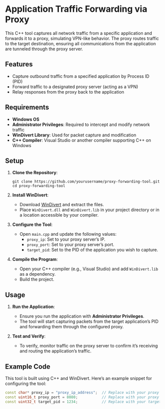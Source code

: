 # Application Traffic Forwarding via Proxy

This C++ tool captures all network traffic from a specific application and forwards it to a proxy, simulating VPN-like behavior. The proxy routes traffic to the target destination, ensuring all communications from the application are tunneled through the proxy server.

## Features
- Capture outbound traffic from a specified application by Process ID (PID)
- Forward traffic to a designated proxy server (acting as a VPN)
- Relay responses from the proxy back to the application

## Requirements
- **Windows OS**
- **Administrator Privileges**: Required to intercept and modify network traffic
- **WinDivert Library**: Used for packet capture and modification
- **C++ Compiler**: Visual Studio or another compiler supporting C++ on Windows

## Setup

1. **Clone the Repository**:
    ```
    git clone https://github.com/yourusername/proxy-forwarding-tool.git
    cd proxy-forwarding-tool
    ```

2. **Install WinDivert**:
   - Download [WinDivert](https://reqrypt.org/windivert.html) and extract the files.
   - Place `WinDivert.dll` and `WinDivert.lib` in your project directory or in a location accessible by your compiler.

3. **Configure the Tool**:
   - Open `main.cpp` and update the following values:
     - `proxy_ip`: Set to your proxy server’s IP.
     - `proxy_port`: Set to your proxy server’s port.
     - `target_pid`: Set to the PID of the application you wish to capture.

4. **Compile the Program**:
   - Open your C++ compiler (e.g., Visual Studio) and add `WinDivert.lib` as a dependency.
   - Build the project.

## Usage

1. **Run the Application**:
   - Ensure you run the application with **Administrator Privileges**.
   - The tool will start capturing packets from the target application’s PID and forwarding them through the configured proxy.

2. **Test and Verify**:
   - To verify, monitor traffic on the proxy server to confirm it’s receiving and routing the application’s traffic.

## Example Code

This tool is built using C++ and WinDivert. Here’s an example snippet for configuring the tool:

```cpp
const char* proxy_ip = "proxy_ip_address";  // Replace with your proxy IP
const uint16_t proxy_port = 8080;           // Replace with your proxy port
const uint32_t target_pid = 1234;           // Replace with your target application's PID
